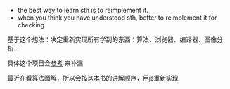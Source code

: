 - the best way to learn sth is to reimplement it.
- when you think you have understood sth, better to reimplement it for checking

基于这个想法：决定重新实现所有学到的东西：算法、浏览器、编译器、图像分析...

具体这个项目会[参考](https://github.com/trekhleb/javascript-algorithms/blob/master/jest.config.js) 来补漏 

最近在看算法图解，所以会按这本书的讲解顺序，用js重新实现
